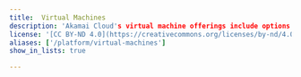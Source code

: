```yaml
---
title:  Virtual Machines
description: 'Akamai Cloud's virtual machine offerings include options for Dedicated, Shared, High Memory, and Premium CPU, as well as GPU and Accelerated CPU deployments.'
license: '[CC BY-ND 4.0](https://creativecommons.org/licenses/by-nd/4.0)'
aliases: ['/platform/virtual-machines']
show_in_lists: true

---
```

